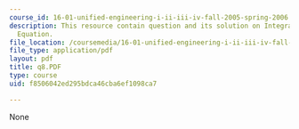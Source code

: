```yaml
---
course_id: 16-01-unified-engineering-i-ii-iii-iv-fall-2005-spring-2006
description: This resource contain question and its solution on Integral Momentum
  Equation.
file_location: /coursemedia/16-01-unified-engineering-i-ii-iii-iv-fall-2005-spring-2006/f8506042ed295bdca46cba6ef1098ca7_q8.PDF
file_type: application/pdf
layout: pdf
title: q8.PDF
type: course
uid: f8506042ed295bdca46cba6ef1098ca7

---
```

None